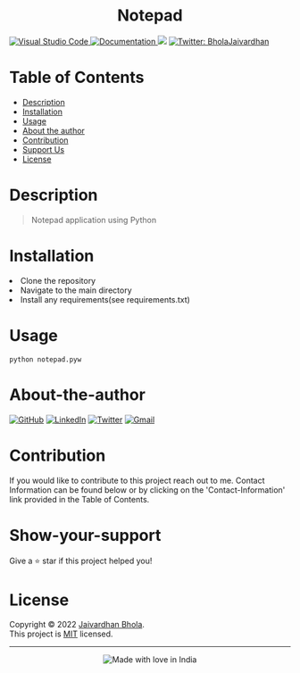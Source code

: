 <h1 align="center">Notepad</h1>

<p>
<a href = 'https://code.visualstudio.com/'>
  <img alt ='Visual Studio Code' src='https://img.shields.io/badge/Visual%20Studio%20Code-0078d7.svg'/>
  </a>
  <a href="https://github.com/jaivardhan-bhola/Notepad" target="_blank">
  <img alt="Documentation" src="https://img.shields.io/badge/documentation-yes-brightgreen.svg" />
</a>
<a href="https://github.com/jaivardhan-bhola/Notepad/blob/main/LICENSE"><img src="https://img.shields.io/badge/License-MIT-brightgreen.svg"></a>  
<a href="https://twitter.com/BholaJaivardhan" target="_blank">
<img alt="Twitter: BholaJaivardhan" src="https://img.shields.io/twitter/follow/BholaJaivardhan.svg?style=social" />
</a>
</p>

# Table of Contents
- [Description](#description)
- [Installation](#installation)
- [Usage](#usage)
- [About the author](#about-the-author)
- [Contribution](#contribution)
- [Support Us](#show-your-support)
- [License](#license)

# Description
> Notepad application using Python

# Installation
<li>Clone the repository
<li>Navigate to the main directory
<li>Install any requirements(see requirements.txt)


# Usage
```
python notepad.pyw
```

# About-the-author
[![GitHub](https://img.shields.io/badge/github-%23121011.svg?style=for-the-badge&logo=github&logoColor=white)](https://github.com/jaivardhan-bhola)
[![LinkedIn](https://img.shields.io/badge/linkedin-%230077B5.svg?style=for-the-badge&logo=linkedin&logoColor=white)](https://linkedin.com/in/jaivardhan-bhola-773944214)
[![Twitter](https://img.shields.io/badge/BholaJaivardhan-%231DA1F2.svg?style=for-the-badge&logo=Twitter&logoColor=white)](https://twitter.com/BholaJaivardhan)
[![Gmail](https://img.shields.io/badge/Gmail-D14836?style=for-the-badge&logo=gmail&logoColor=white)](mailto:jaivardhan.bhola@gmail.com)

# Contribution
If you would like to contribute to this project reach out to me. Contact Information can be found below or by clicking on the 'Contact-Information' link provided in the Table of Contents.

# Show-your-support
Give a ⭐️ star if this project helped you!

# License
Copyright © 2022 [Jaivardhan Bhola](https://github.com/jaivardhan-bhola).<br />
This project is [MIT](https://github.com/jaivardhan-bhola/Notepad/blob/main/LICENSE) licensed.
***
<div align = "center"><img src="https://madewithlove.now.sh/in?heart=true&colorA=%23505050&colorB=%235032b4&template=for-the-badge&text=India" alt="Made with love in India"></div>

